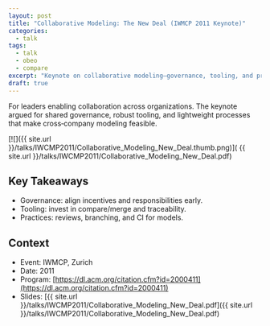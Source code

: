 ```yaml
---
layout: post
title: "Collaborative Modeling: The New Deal (IWMCP 2011 Keynote)"
categories:
  - talk
tags:
  - talk
  - obeo
  - compare
excerpt: "Keynote on collaborative modeling—governance, tooling, and practices to work across organizations."
draft: true
---
```


For leaders enabling collaboration across organizations. The keynote argued for shared governance, robust tooling, and lightweight processes that make cross‑company modeling feasible.

[![]({{ site.url }}/talks/IWCMP2011/Collaborative_Modeling_New_Deal.thumb.png)]( {{ site.url }}/talks/IWCMP2011/Collaborative_Modeling_New_Deal.pdf)


## Key Takeaways
- Governance: align incentives and responsibilities early.
- Tooling: invest in compare/merge and traceability.
- Practices: reviews, branching, and CI for models.

## Context
- Event: IWMCP, Zurich
- Date: 2011
- Program: [https://dl.acm.org/citation.cfm?id=2000411](https://dl.acm.org/citation.cfm?id=2000411)
- Slides: [{{ site.url }}/talks/IWCMP2011/Collaborative_Modeling_New_Deal.pdf]({{ site.url }}/talks/IWCMP2011/Collaborative_Modeling_New_Deal.pdf)
